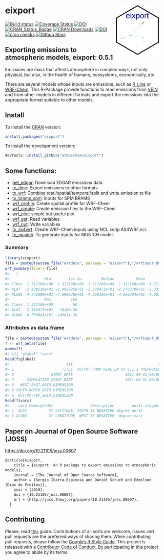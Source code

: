 
<!-- README.md is generated from README.Rmd. Please edit that file -->

# eixport <img src="man/figures/logo.gif" align="right" alt="" width="140" />

[![Build
status](https://ci.appveyor.com/api/projects/status/frk36kmayf8yff70?svg=true)](https://ci.appveyor.com/project/Schuch666/eixport)
[![Coverage
Status](https://img.shields.io/codecov/c/github/atmoschem/eixport/master.svg)](https://codecov.io/github/atmoschem/eixport?branch=master)
[![DOI](https://zenodo.org/badge/106145968.svg)](https://zenodo.org/badge/latestdoi/106145968)
[![CRAN\_Status\_Badge](http://www.r-pkg.org/badges/version/eixport)](http://cran.r-project.org/web/packages/eixport)
[![CRAN
Downloads](http://cranlogs.r-pkg.org/badges/grand-total/eixport?color=orange)](http://cran.r-project.org/package=eixport)
[![DOI](http://joss.theoj.org/papers/10.21105/joss.00607/status.svg)](https://doi.org/10.21105/joss.00607)
[![cran
checks](https://cranchecks.info/badges/worst/eixport.svg)](https://cran.r-project.org/web/checks/check_results_eixport.html)
[![Github
Stars](https://img.shields.io/github/stars/atmoschem/eixport.svg?style=social&label=Github)](https://github.com/atmoschem/eixport)

## Exporting emissions to atmospheric models, eixport: 0.5.1

Emissions are mass that affects atmosphere in complex ways, not only
physical, but also, in the health of humans, ecosystems, economically,
etc.

There are several models whose inputs are emissions, such as
[R-Line](https://www.cmascenter.org/r-line/) or
[WRF-Chem](https://ruc.noaa.gov/wrf/wrf-chem/). This R-Package provide
functions to read emissions from
[VEIN](https://github.com/ibarraespinosa/vein) and from other models in
different formats and export the emissions into the appropriate format
suitable to other models.

## Install

To install the [CRAN](https://CRAN.R-project.org/package=eixport)
version:

``` r
install.packages("eixport")
```

To install the development version:

``` r
devtools::install_github("atmoschem/eixport")
```

## Some functions:

-   [get\_edgar](https://atmoschem.github.io/eixport/reference/get_edgar.html):
    Download EDGAR emissions data.
-   [to\_rline](https://atmoschem.github.io/eixport/reference/to_rline.html):
    Export emissions to other formats
-   [to\_wrf](https://atmoschem.github.io/eixport/reference/to_wrf.html):
    Combine total/spatial/temporal/split and write emission to file
-   [to\_brams\_spm](https://atmoschem.github.io/eixport/reference/to_brams_spm.html):
    inputs for SPM BRAMS
-   [wrf\_profile](https://atmoschem.github.io/eixport/reference/wrf_profile.html):
    Create spatial profile for WRF-Chem
-   [wrf\_create](https://atmoschem.github.io/eixport/reference/wrf_create.html):
    Create emission files to the WRF-Chem
-   [wrf\_plot](https://atmoschem.github.io/eixport/reference/wrf_plot.html):
    simple but useful plot
-   [wrf\_get](https://atmoschem.github.io/eixport/reference/wrf_get.html):
    Read variables
-   [wrf\_put](https://atmoschem.github.io/eixport/reference/wrf_put.html):
    Write variables
-   [to\_as4wrf](https://atmoschem.github.io/eixport/reference/to_as4wrf.html):
    Create WRF-Chem inputs using NCL scrip AS4WRF.ncl.
-   [to\_munich](https://atmoschem.github.io/eixport/reference/to_munich.html):
    To generate inputs for MUNICH model.

### Summary

``` r
library(eixport)
file = paste0(system.file("extdata", package = "eixport"),"/wrfinput_d02")
wrf_summary(file = file)
#>   |                                                                              |                                                                      |   0%  |                                                                              |=======================                                               |  33%  |                                                                              |===============================================                       |  67%  |                                                                              |======================================================================| 100%
#>                Min.       1st Qu.        Median          Mean       3rd Qu.
#> Times  1.312168e+09  1.312168e+09  1.312168e+09  1.312168e+09  1.312168e+09
#> XLAT  -2.438538e+01 -2.405025e+01 -2.370471e+01 -2.370379e+01 -2.335773e+01
#> XLONG -4.742899e+01 -4.696930e+01 -4.650305e+01 -4.650304e+01 -4.603427e+01
#>                Max.        sum
#> Times  1.312168e+09         NA
#> XLAT  -2.301877e+01  -76160.28
#> XLONG -4.558643e+01 -149414.28
```

### Attributes as data.frame

``` r
file = paste0(system.file("extdata", package = "eixport"),"/wrfinput_d02")
f <- wrf_meta(file)
names(f)
#> [1] "global" "vars"
head(f$global)
#>                          att                                       vars
#> 1                      TITLE  OUTPUT FROM REAL_EM V3.9.1.1 PREPROCESSOR
#> 2                 START_DATE                        2011-08-01_00:00:00
#> 3      SIMULATION_START_DATE                        2011-08-01_00:00:00
#> 4   WEST-EAST_GRID_DIMENSION                                         64
#> 5 SOUTH-NORTH_GRID_DIMENSION                                         52
#> 6  BOTTOM-TOP_GRID_DIMENSION                                         35
head(f$vars)
#>    vars MemoryOrder                 description        units stagger FieldType
#> 1  XLAT          XY LATITUDE, SOUTH IS NEGATIVE degree north               104
#> 2 XLONG          XY LONGITUDE, WEST IS NEGATIVE  degree east               104
```

## Paper on Journal of Open Source Software (JOSS)

<https://doi.org/10.21105/joss.00607>

    @article{eixport,
        title = {eixport: An R package to export emissions to atmospheric models},
        journal = {The Journal of Open Source Software},
        author = {Sergio Ibarra-Espinosa and Daniel Schuch and Edmilson {Dias de Freitas}},
        year = {2018},
        doi = {10.21105/joss.00607},
        url = {http://joss.theoj.org/papers/10.21105/joss.00607},
      }

<span class="__dimensions_badge_embed__"
data-doi="10.21105/joss.00607"></span>
<script async src="https://badge.dimensions.ai/badge.js" charset="utf-8"></script>

## Contributing

Please, read
[this](https://github.com/atmoschem/eixport/blob/master/CONTRIBUTING.md)
guide. Contributions of all sorts are welcome, issues and pull requests
are the preferred ways of sharing them. When contributing pull requests,
please follow the [Google’s R Style
Guide](https://google.github.io/styleguide/Rguide.xml). This project is
released with a [Contributor Code of
Conduct](https://github.com/atmoschem/eixport/blob/master/CODE_OF_CONDUCT.md).
By participating in this project you agree to abide by its terms.
